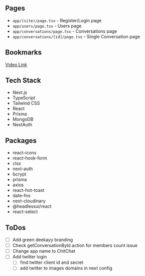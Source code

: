 ## Pages

- `app/(site)/page.tsx` - Register/Login page
- `app/users/page.tsx` - Users page
- `app/conversations/page.tsx` - Conversations page
- `app/conversations/[id]/page.tsx` - Single Conversation page

## Bookmarks

[Video Link](https://youtu.be/PGPGcKBpAk8)

## Tech Stack

- Next.js
- TypeScript
- Tailwind CSS
- React
- Prisma
- MongoDB
- NextAuth

## Packages

- react-icons
- react-hook-form
- clsx
- next-auth
- bcrypt
- prisma
- axios
- react-hot-toast
- date-fns
- next-cloudinary
- @headlessui/react
- react-select

## ToDos

- [ ] Add green deekayy branding
- [ ] Check getConversationById action for members count issue
- [ ] Change app name to ChitChat
- [ ] Add twitter login
  - [ ] find twitter client id and secret
  - [ ] add twitter to images domains in next config
